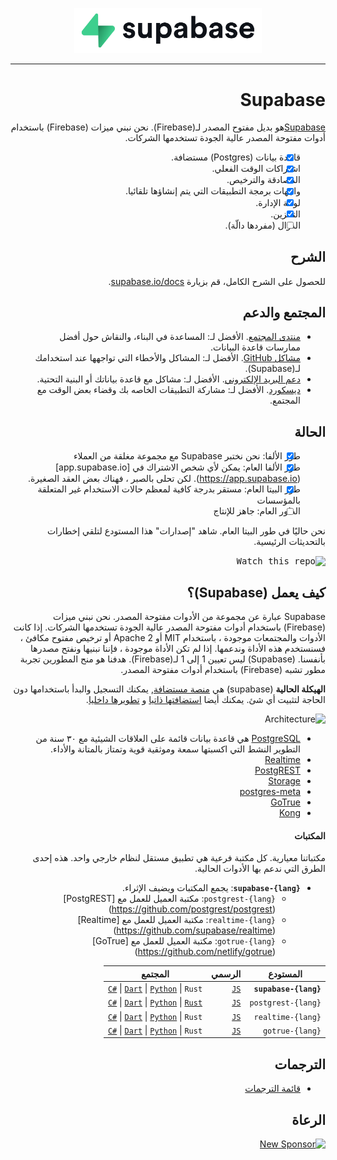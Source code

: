 <div style="direction: rtl;" dir="rtl">

<p align="center">
  <img width="300" src="https://raw.githubusercontent.com/supabase/supabase/master/web/static/supabase-light-rounded-corner-background.svg"/>
</p>

---

# Supabase

[Supabase](https://supabase.com)هو بديل مفتوح المصدر لـ(Firebase). نحن نبني ميزات (Firebase) باستخدام أدوات مفتوحة المصدر عالية الجودة تستخدمها الشركات.

- [x] قاعدة بيانات (Postgres) مستضافة.
- [x] اشتراكات الوقت الفعلي.
- [x] المصادقة والترخيص.
- [x] واجهات برمجة التطبيقات التي يتم إنشاؤها تلقائيا.
- [x] لوحة الإدارة.
- [x] التخزين.
- [ ] الدوال (مفردها دالّة).

## الشرح

للحصول على الشرح الكامل، قم بزيارة [supabase.io/docs](https://supabase.com/docs).

## المجتمع والدعم

- [منتدى المجتمع](https://github.com/supabase/supabase/discussions). الأفضل لـ: المساعدة في البناء، والنقاش حول أفضل ممارسات قاعدة البيانات.
- [مشاكل GitHub](https://github.com/supabase/supabase/issues). الأفضل لـ: المشاكل والأخطاء التي تواجهها عند استخدامك لـ(Supabase).
- [دعم البريد الإلكتروني](https://supabase.com/docs/support#business-support). الأفضل لـ: مشاكل مع قاعدة بياناتك أو البنية التحتية.
- [ديسكورد](https://discord.supabase.com/). الأفضل لـ: مشاركة التطبيقات الخاصه بك وقضاء بعض الوقت مع المجتمع.

## الحالة

- [x] طور الألفا: نحن نختبر Supabase مع مجموعة مغلقة من العملاء
- [x] طور الألفا العام: يمكن لأي شخص الاشتراك في [app.supabase.io] (https://app.supabase.io). لكن تحلى بالصبر ، فهناك بعض العقد الصغيرة.
- [x] طور البيتا العام: مستقر بدرجة كافية لمعظم حالات الاستخدام غير المتعلقة بالمؤسسات
- [ ] الطور العام: جاهز للإنتاج

نحن حاليًا في طور البيتا العام. شاهد "إصدارات" هذا المستودع لتلقي إخطارات بالتحديثات الرئيسية.

<kbd><img src="https://gitcdn.link/repo/supabase/supabase/master/web/static/watch-repo.gif" alt="Watch this repo"/></kbd>

## كيف يعمل (Supabase)؟

Supabase عبارة عن مجموعة من الأدوات مفتوحة المصدر. نحن نبني ميزات (Firebase) باستخدام أدوات مفتوحة المصدر عالية الجودة تستخدمها الشركات. إذا كانت الأدوات والمجتمعات موجودة ، باستخدام MIT أو Apache 2 أو ترخيص مفتوح مكافئ ، فسنستخدم هذه الأداة وندعمها. إذا لم تكن الأداة موجودة ، فإننا نبنيها ونفتح مصدرها بأنفسنا. (Supabase) ليس تعيين 1 إلى 1 لـ(Firebase). هدفنا هو منح المطورين تجربة مطور تشبه (Firebase) باستخدام أدوات مفتوحة المصدر.

**الهيكلة الحالية**
(supabase) هي [منصة مستضافة](https://app.supabase.io), يمكنك التسجيل والبدأ باستخدامها دون الحاجة لتثبيت أي شئ. يمكنك أيضا [استضافتها ذاتيا](https://supabase.com/docs/guides/self-hosting) و [تطويرها داخليا](https://supabase.com/docs/guides/local-development).

![Architecture](https://supabase.com/docs/assets/images/supabase-architecture-9050a7317e9ec7efb7807f5194122e48.png)

- [PostgreSQL](https://www.postgresql.org/) هي قاعدة بيانات قائمة على العلاقات الشيئية مع ٣٠ سنة من التطوير النشط التي اكسبتها سمعة وموثقية قوية وتمتاز بالمتانة والأداء.
- [Realtime](https://github.com/supabase/realtime) 
- [PostgREST](http://postgrest.org/)
- [Storage](https://github.com/supabase/storage-api) 
- [postgres-meta](https://github.com/supabase/postgres-meta)
- [GoTrue](https://github.com/netlify/gotrue)
- [Kong](https://github.com/Kong/kong)

#### المكتبات

مكتباتنا معيارية. كل مكتبة فرعية هي تطبيق مستقل لنظام خارجي واحد. هذه إحدى الطرق التي ندعم بها الأدوات الحالية.

- **`supabase-{lang}`**: يجمع المكتبات ويضيف الإثراء.
  - `postgrest-{lang}`: مكتبة العميل للعمل مع [PostgREST] (https://github.com/postgrest/postgrest)
  - `realtime-{lang}`: مكتبة العميل للعمل مع [Realtime] (https://github.com/supabase/realtime)
  - `gotrue-{lang}`: مكتبة العميل للعمل مع [GoTrue] (https://github.com/netlify/gotrue)

| المستودع              | الرسمي                                           | المجتمع                                                                                                                                                                                                                    |
| --------------------- | ------------------------------------------------ | -------------------------------------------------------------------------------------------------------------------------------------------------------------------------------------------------------------------------- |
| **`supabase-{lang}`** | [`JS`](https://github.com/supabase/supabase-js)  | [`C#`](https://github.com/supabase/supabase-csharp) \| [`Dart`](https://github.com/supabase/supabase-dart) \| [`Python`](https://github.com/supabase/supabase-py) \| `Rust`                                                |
| `postgrest-{lang}`    | [`JS`](https://github.com/supabase/postgrest-js) | [`C#`](https://github.com/supabase/postgrest-csharp) \| [`Dart`](https://github.com/supabase/postgrest-dart) \| [`Python`](https://github.com/supabase/postgrest-py) \| [`Rust`](https://github.com/supabase/postgrest-rs) |
| `realtime-{lang}`     | [`JS`](https://github.com/supabase/realtime-js)  | [`C#`](https://github.com/supabase/realtime-csharp) \| [`Dart`](https://github.com/supabase/realtime-dart) \| [`Python`](https://github.com/supabase/realtime-py) \| `Rust`                                                |
| `gotrue-{lang}`       | [`JS`](https://github.com/supabase/gotrue-js)    | [`C#`](https://github.com/supabase/gotrue-csharp) \| [`Dart`](https://github.com/supabase/gotrue-dart) \| [`Python`](https://github.com/supabase/gotrue-py) \| `Rust`                                                      |

## الترجمات

- [قائمة الترجمات](/i18n/languages.md) <!--- Keep only this -->

## الرعاة

[![New Sponsor](https://user-images.githubusercontent.com/10214025/90518111-e74bbb00-e198-11ea-8f88-c9e3c1aa4b5b.png)](https://github.com/sponsors/supabase)

</div>
